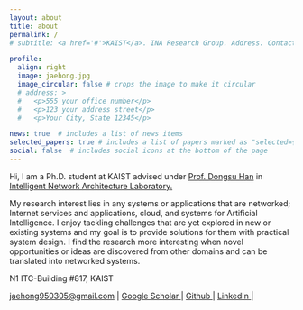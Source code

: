 ```yaml
---
layout: about
title: about
permalink: /
# subtitle: <a href='#'>KAIST</a>. INA Research Group. Address. Contacts. Moto. Etc.

profile:
  align: right
  image: jaehong.jpg
  image_circular: false # crops the image to make it circular
  # address: >
  #   <p>555 your office number</p>
  #   <p>123 your address street</p>
  #   <p>Your City, State 12345</p>

news: true  # includes a list of news items
selected_papers: true # includes a list of papers marked as "selected={true}"
social: false  # includes social icons at the bottom of the page
---
```


Hi, I am a Ph.D. student at KAIST advised under [Prof. Dongsu Han](http://ina.kaist.ac.kr/~dongsuh/) in [Intelligent Network Architecture Laboratory.](http://ina.kaist.ac.kr/)

My research interest lies in any systems or applications that are networked; Internet services and applications, cloud, and systems for Artificial Intelligence. I enjoy tackling challenges that are yet explored in new or existing systems and my goal is to provide solutions for them with practical system design. I find the research more interesting when novel opportunities or ideas are discovered from other domains and can be translated into networked systems.

<i class="fas fa-map-marker"> </i> N1 ITC-Building #817, KAIST 

<a href="mailto:{{ site.email | encode_email }}" title="email">jaehong950305@gmail.com <i class="fas fa-envelope"></i></a> <span>&#124;</span>
<a href="https://scholar.google.com/citations?user={{ site.scholar_userid }}" title="Google Scholar">Google Scholar <i class="ai ai-google-scholar"></i></a> <span>&#124;</span>
<a href="https://github.com/{{ site.github_username }}" title="GitHub">Github <i class="fab fa-github"></i></a> <span>&#124;</span>
<a href="https://www.linkedin.com/in/{{ site.linkedin_username }}" title="LinkedIn">LinkedIn <i class="fab fa-linkedin"></i></a> <span>&#124;</span>

<!-- Write your biography here. Tell the world about yourself. Link to your favorite [subreddit](http://reddit.com). You can put a picture in, too. The code is already in, just name your picture `prof_pic.jpg` and put it in the `img/` folder.

Put your address / P.O. box / other info right below your picture. You can also disable any these elements by editing `profile` property of the YAML header of your `_pages/about.md`. Edit `_bibliography/papers.bib` and Jekyll will render your [publications page](/al-folio/publications/) automatically.

Link to your social media connections, too. This theme is set up to use [Font Awesome icons](http://fortawesome.github.io/Font-Awesome/) and [Academicons](https://jpswalsh.github.io/academicons/), like the ones below. Add your Facebook, Twitter, LinkedIn, Google Scholar, or just disable all of them. -->
